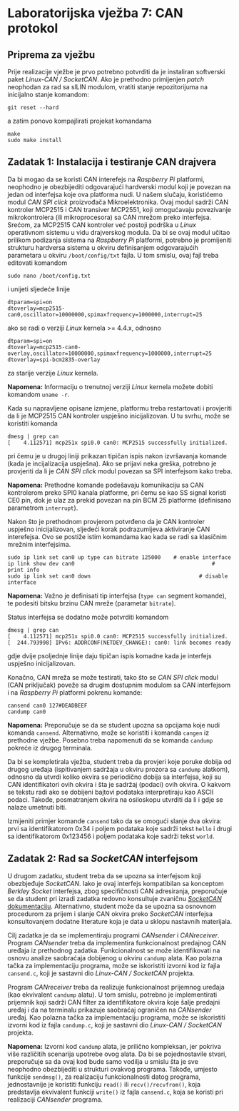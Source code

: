 # Laboratorijska vježba 7: CAN protokol #

## Priprema za vježbu ##
Prije realizacije vježbe je prvo potrebno potvrditi da je instaliran softverski paket *Linux-CAN / SocketCAN*. Ako je prethodno primijenjen *patch* neophodan za rad sa slLIN modulom, vratiti stanje repozitorijuma na inicijalno stanje komandom:

```
git reset --hard
```

a zatim ponovo kompajlirati projekat komandama

```
make
sudo make install
```

## Zadatak 1: Instalacija i testiranje CAN drajvera ##
Da bi mogao da se koristi CAN interefejs na *Raspberry Pi* platformi, neophodno je obezbijediti odgovarajući hardverski modul koji je povezan na jedan od interfejsa koje ova platforma nudi. U našem slučaju, koristićemo modul *CAN SPI click* proizvođača Mikroelektronika. Ovaj modul sadrži CAN kontroler MCP2515 i CAN transiver MCP2551, koji omogućavaju povezivanje mikrokontrolera (ili mikroprocesora) sa CAN mrežom preko interfejsa. Srećom, za MCP2515 CAN kontroler već postoji podrška u *Linux* operativnom sistemu u vidu drajverskog modula. Da bi se ovaj modul učitao prilikom podizanja sistema na *Raspberry Pi* platformi, potrebno je promijeniti strukturu hardversa sistema u okviru definisanjem odgovarajućih parametara u okviru `/boot/config/txt` fajla. U tom smislu, ovaj fajl treba editovati komandom

```
sudo nano /boot/config.txt
```

i unijeti sljedeće linije

```
dtparam=spi=on
dtoverlay=mcp2515-can0,oscillator=10000000,spimaxfrequency=1000000,interrupt=25
```

ako se radi o verziji *Linux* kernela >= 4.4.x, odnosno

```
dtparam=spi=on
dtoverlay=mcp2515-can0-overlay,oscillator=10000000,spimaxfrequency=1000000,interrupt=25
dtoverlay=spi-bcm2835-overlay
```

za starije verzije *Linux* kernela.

**Napomena:** Informaciju o trenutnoj verziji *Linux* kernela možete dobiti komandom `uname -r`.

Kada su napravljene opisane izmjene, platformu treba restartovati i provjeriti da li je MCP2515 CAN kontroler uspješno inicijalizovan. U tu svrhu, može se koristiti komanda

```
dmesg | grep can
[    4.112571] mcp251x spi0.0 can0: MCP2515 successfully initialized.
```

pri čemu je u drugoj liniji prikazan tipičan ispis nakon izvršavanja komande (kada je incijalizacija uspješna). Ako se prijavi neka greška, potrebno je provjeriti da li je *CAN SPI click* modul povezan sa SPI interfejsom kako treba.

**Napomena:** Prethodne komande podešavaju komunikaciju sa CAN kontrolerom preko SPI0 kanala platforme, pri čemu se kao SS signal koristi CE0 pin, dok je ulaz za prekid povezan na pin BCM 25 platforme (definisano parametrom `interrupt`).

Nakon što je prethodnom provjerom potvrđeno da je CAN kontroler uspješno inicijalizovan, sljedeći korak podrazumijeva aktiviranje CAN interefejsa. Ovo se postiže istim komandama kao kada se radi sa klasičnim mrežnim interfejsima.

```
sudo ip link set can0 up type can bitrate 125000	# enable interface
ip link show dev can0						    	            # print info
sudo ip link set can0 down      					        # disable interface
```

**Napomena:** Važno je definisati tip interfejsa (`type can` segment komande), te podesiti bitsku brzinu CAN mreže (parametar `bitrate`).

Status interfejsa se dodatno može potvrditi komandom

```
dmesg | grep can
[    4.112571] mcp251x spi0.0 can0: MCP2515 successfully initialized.
[  244.793998] IPv6: ADDRCONF(NETDEV_CHANGE): can0: link becomes ready
```

gdje dvije psoljednje linije daju tipičan ispis komadne kada je interfejs uspješno inicijalizovan.

Konačno, CAN mreža se može testirati, tako što se *CAN SPI click* modul (CAN priključak) poveže sa drugim dostupnim modulom sa CAN interfejsom i na *Raspberry Pi* platformi pokrenu komande:

```
cansend can0 127#DEADBEEF
candump can0
```

**Napomena:** Preporučuje se da se student upozna sa opcijama koje nudi komanda `cansend`. Alternativno, može se koristiti i komanda `cangen` iz prethodne vježbe. Posebno treba napomenuti da se komanda `candump` pokreće iz drugog terminala.

Da bi se kompletirala vježba, student treba da provjeri koje poruke dobija od drugog uređaja (ispitivanjem sadržaja u okviru prozora sa `candump` alatkom), odnosno da utvrdi koliko okvira se periodično dobija sa interfejsa, koji su CAN identifikatori ovih okvira i šta je sadržaj (podaci) ovih okvira. O kakvom se tekstu radi ako se dobijeni bajtovi podataka interpretiraju kao ASCII podaci. Takođe, posmatranjem okvira na osiloskopu utvrditi da li i gdje se nalaze umetnuti biti.

Izmijeniti primjer komande `cansend` tako da se omogući slanje dva okvira: prvi sa identifikatorom 0x34 i poljem podataka koje sadrži tekst `hello` i drugi sa identifikatorom 0x123456 i poljem podataka koje sadrži tekst `world`.

## Zadatak 2: Rad sa *SocketCAN* interfejsom ##
U drugom zadatku, student treba da se upozna sa interfejsom koji obezbjeđuje *SocketCAN*. Iako je ovaj interfejs kompatibilan sa konceptom *Berkley Socket* interfejsa, zbog specifičnosti CAN adresiranja, preporučuje se da student pri izradi zadatka redovno konsultuje zvaničnu [*SocketCAN* dokumentaciju](https://www.kernel.org/doc/Documentation/networking/can.txt). Alternativno, student može da se upozna sa osnovnom procedurom za prijem i slanje CAN okvira preko *SocketCAN* interfejsa konsultovanjem dodatne literature koja je data u sklopu nastavnih materijala.

Cilj zadatka je da se implementiraju programi *CANsender* i *CANreceiver*. Program *CANsender* treba da implementira funkcionalnost predajnog CAN uređaja iz prethodnog zadatka. Funkcionalnost se može identifikovati na osnovu analize saobraćaja dobijenog u okviru `candump` alata. Kao polazna tačka za implementaciju programa, može se iskoristiti izvorni kod iz fajla `cansend.c`, koji je sastavni dio *Linux-CAN / SocketCAN* projekta.

Program *CANreceiver* treba da realizuje funkcionalnost prijemnog uređaja (kao ekvivalent `candump` alatu). U tom smislu, potrebno je implementirati prijemnik koji sadrži CAN filter za identifikatore okvira koje šalje predajni uređaj i da na terminalu prikazuje saobraćaj ograničen na *CANsender* uređaj. Kao polazna tačka za implementaciju programa, može se iskoristiti izvorni kod iz fajla `candump.c`, koji je sastavni dio *Linux-CAN / SocketCAN* projekta.

**Napomena:** Izvorni kod `candump` alata, je prilično kompleksan, jer pokriva više različitih scenarija upotrebe ovog alata. Da bi se pojednostavile stvari, preporučuje sa da ovaj kod bude samo vodilja u smislu šta je sve neophodno obezbijediti u strukturi ovakvog programa. Takođe, umjesto funkcije `sendmsg()`, za realizaciju funkcionalnosti datog programa, jednostavnije je koristiti funkciju `read()` ili `recv()/recvfrom()`, koja predstavlja ekvivalent funkciji `write()` iz fajla `cansend.c`, koja se koristi pri realizaciji *CANsender* programa.
